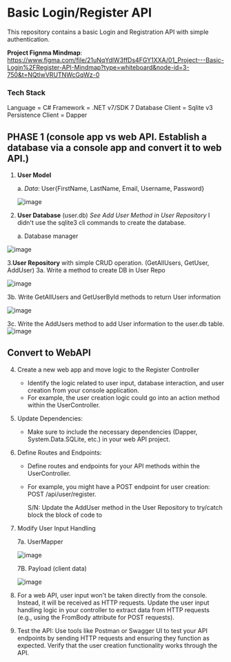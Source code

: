 # Basic Login/Register API
This repository contains a basic Login and Registration API with simple authentication. 

**Project Fignma Mindmap**: https://www.figma.com/file/21uNqYdlW3ffDs4FGY1XXA/01_Project---Basic-Login%2FRegister-API-Mindmap?type=whiteboard&node-id=3-750&t=NQtlwVRUTNWcGqWz-0
### Tech Stack
 Language = C#
 Framework = .NET v7/SDK 7
 Database Client = Sqlite v3 
 Persistence Client = Dapper 


## PHASE 1 (console app vs web API. Establish a database via a console app and convert it to web API.)

1. **User Model**

    a.  _Data_: User{FirstName, LastName, Email, Username, Password}
   
   ![image](https://github.com/Dbrown127/basic_login_register_api/assets/114959173/ec4da183-f781-4446-a5e2-94f2ce011bac)

2. **User Database** (user.db) *See Add User Method in User Repository* I didn't use the sqlite3 cli commands to create the database.

    a. Database manager

  ![image](https://github.com/Dbrown127/basic_login_register_api/assets/114959173/41bba5d9-17cb-48e4-8bb0-e2ce1154abe0)

3.**User Repository** with simple CRUD operation. (GetAllUsers, GetUser, AddUser)
  3a. Write a method to create DB in User Repo 
  
  ![image](https://github.com/Dbrown127/basic_login_register_api/assets/114959173/839df7fa-fc76-40a2-a989-02a3746f7d9e)
  
  3b. Write GetAllUsers and GetUserById methods to return User information
  
  ![image](https://github.com/Dbrown127/basic_login_register_api/assets/114959173/c138ce5f-f16a-44ee-ab19-7c2e3cc21295)
  
  3c. Write the AddUsers method to add User information to the user.db table.
  ![image](https://github.com/Dbrown127/basic_login_register_api/assets/114959173/dc0cd98e-7316-4293-a6c4-010371a5dd19)

  ## Convert to WebAPI
  4. Create a new web app and move logic to the Register Controller
      - Identify the logic related to user input, database interaction, and user creation from your console application.
      - For example, the user creation logic could go into an action method within the UserController.
    
        
  5. Update Dependencies:
      - Make sure to include the necessary dependencies (Dapper, System.Data.SQLite, etc.) in your web API project.

  6. Define Routes and Endpoints:
      - Define routes and endpoints for your API methods within the UserController.
      - For example, you might have a POST endpoint for user creation: POST /api/user/register.
    
        S/N: Update the AddUser method in the User Repository to try/catch block the block of code to 
  7. Modify User Input Handling
     
      7a. UserMapper

     ![image](https://github.com/Dbrown127/basic_login_register_api/assets/114959173/501291bb-5cba-4522-8b05-2d0833307ce4)

      7B. Payload (client data)
     
     ![image](https://github.com/Dbrown127/basic_login_register_api/assets/114959173/5ef20e80-b0be-4b48-9ea5-1abca47cbcc3)
  
   9. For a web API, user input won't be taken directly from the console. Instead, it will be received as HTTP requests.
       Update the user input handling logic in your controller to extract data from HTTP requests (e.g., using the FromBody attribute for POST requests).
  
   10. Test the API:
  Use tools like Postman or Swagger UI to test your API endpoints by sending HTTP requests and ensuring they function as expected.
   Verify that the user creation functionality works through the API.

   
